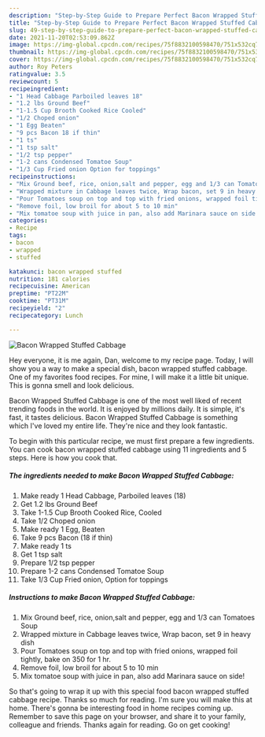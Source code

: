 ```yaml
---
description: "Step-by-Step Guide to Prepare Perfect Bacon Wrapped Stuffed Cabbage"
title: "Step-by-Step Guide to Prepare Perfect Bacon Wrapped Stuffed Cabbage"
slug: 49-step-by-step-guide-to-prepare-perfect-bacon-wrapped-stuffed-cabbage
date: 2021-11-20T02:53:09.862Z
image: https://img-global.cpcdn.com/recipes/75f8832100598470/751x532cq70/bacon-wrapped-stuffed-cabbage-recipe-main-photo.jpg
thumbnail: https://img-global.cpcdn.com/recipes/75f8832100598470/751x532cq70/bacon-wrapped-stuffed-cabbage-recipe-main-photo.jpg
cover: https://img-global.cpcdn.com/recipes/75f8832100598470/751x532cq70/bacon-wrapped-stuffed-cabbage-recipe-main-photo.jpg
author: Roy Peters
ratingvalue: 3.5
reviewcount: 5
recipeingredient:
- "1 Head Cabbage Parboiled leaves 18"
- "1.2 lbs Ground Beef"
- "1-1.5 Cup Brooth Cooked Rice Cooled"
- "1/2 Choped onion"
- "1 Egg Beaten"
- "9 pcs Bacon 18 if thin"
- "1 ts"
- "1 tsp salt"
- "1/2 tsp pepper"
- "1-2 cans Condensed Tomatoe Soup"
- "1/3 Cup Fried onion Option for toppings"
recipeinstructions:
- "Mix Ground beef, rice, onion,salt and pepper, egg and 1/3 can Tomatoes Soup"
- "Wrapped mixture in Cabbage leaves twice, Wrap bacon, set 9 in heavy dish"
- "Pour Tomatoes soup on top and top with fried onions, wrapped foil tightly, bake on 350 for 1 hr."
- "Remove foil, low broil for about 5 to 10 min"
- "Mix tomatoe soup with juice in pan, also add Marinara sauce on side!"
categories:
- Recipe
tags:
- bacon
- wrapped
- stuffed

katakunci: bacon wrapped stuffed 
nutrition: 181 calories
recipecuisine: American
preptime: "PT22M"
cooktime: "PT31M"
recipeyield: "2"
recipecategory: Lunch

---
```



![Bacon Wrapped Stuffed Cabbage](https://img-global.cpcdn.com/recipes/75f8832100598470/751x532cq70/bacon-wrapped-stuffed-cabbage-recipe-main-photo.jpg)

Hey everyone, it is me again, Dan, welcome to my recipe page. Today, I will show you a way to make a special dish, bacon wrapped stuffed cabbage. One of my favorites food recipes. For mine, I will make it a little bit unique. This is gonna smell and look delicious.



Bacon Wrapped Stuffed Cabbage is one of the most well liked of recent trending foods in the world. It is enjoyed by millions daily. It is simple, it's fast, it tastes delicious. Bacon Wrapped Stuffed Cabbage is something which I've loved my entire life. They're nice and they look fantastic.


To begin with this particular recipe, we must first prepare a few ingredients. You can cook bacon wrapped stuffed cabbage using 11 ingredients and 5 steps. Here is how you cook that.

<!--inarticleads1-->

##### The ingredients needed to make Bacon Wrapped Stuffed Cabbage:

1. Make ready 1 Head Cabbage, Parboiled leaves (18)
1. Get 1.2 lbs Ground Beef
1. Take 1-1.5 Cup Brooth Cooked Rice, Cooled
1. Take 1/2 Choped onion
1. Make ready 1 Egg, Beaten
1. Take 9 pcs Bacon (18 if thin)
1. Make ready 1 ts
1. Get 1 tsp salt
1. Prepare 1/2 tsp pepper
1. Prepare 1-2 cans Condensed Tomatoe Soup
1. Take 1/3 Cup Fried onion, Option for toppings




<!--inarticleads2-->

##### Instructions to make Bacon Wrapped Stuffed Cabbage:

1. Mix Ground beef, rice, onion,salt and pepper, egg and 1/3 can Tomatoes Soup
1. Wrapped mixture in Cabbage leaves twice, Wrap bacon, set 9 in heavy dish
1. Pour Tomatoes soup on top and top with fried onions, wrapped foil tightly, bake on 350 for 1 hr.
1. Remove foil, low broil for about 5 to 10 min
1. Mix tomatoe soup with juice in pan, also add Marinara sauce on side!




So that's going to wrap it up with this special food bacon wrapped stuffed cabbage recipe. Thanks so much for reading. I'm sure you will make this at home. There's gonna be interesting food in home recipes coming up. Remember to save this page on your browser, and share it to your family, colleague and friends. Thanks again for reading. Go on get cooking!
